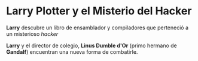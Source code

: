 # Larry Plotter y el Misterio del Hacker

**Larry** descubre un libro de ensamblador y compiladores que perteneció a un
misterioso *hacker*

**Larry** y el director de colegio, **Linus Dumble d'Or**
(primo hermano de **Gandalf**) encuentran una nueva forma de combatirle.
